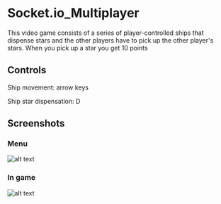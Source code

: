 # Socket.io_Multiplayer

This video game consists of a series of player-controlled ships that dispense stars and the other players have to pick up the other player's stars.
When you pick up a star you get 10 points

## Controls
Ship movement: arrow keys

Ship star dispensation: D

## Screenshots
### Menu

![alt text](https://github.com/rodrigolopezramoss/Socket.io_Multiplayer/blob/main/Capturas_Socket.io/Documentaci%C3%B3nSocketio.png)


### In game
![alt text](https://github.com/rodrigolopezramoss/Socket.io_Multiplayer/blob/main/Capturas_Socket.io/Documentaci%C3%B3nSocketio2.png)
